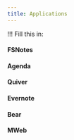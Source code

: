 ```yaml
---
title: Applications
---
```


!!! Fill this in:

#### FSNotes

#### Agenda

#### Quiver

#### Evernote

#### Bear

#### MWeb

